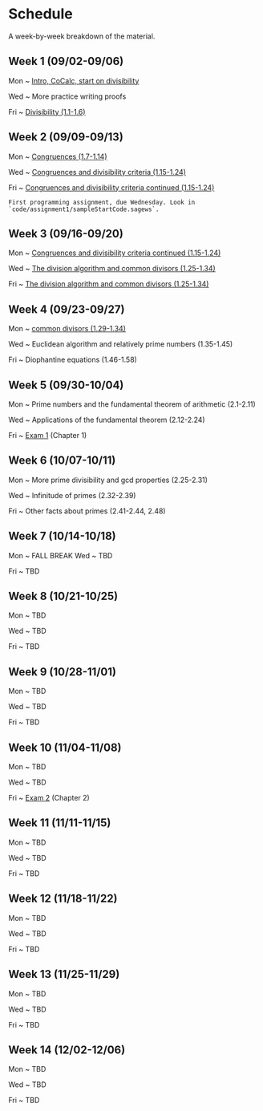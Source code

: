 # Schedule

A week-by-week breakdown of the material.

## Week  1 (09/02-09/06)

Mon
  ~ [Intro, CoCalc, start on divisibility ](notes/01_divisibility.md)

Wed
  ~ More practice writing proofs

Fri
  ~ [Divisibility (1.1-1.6)](notes/02_more_divisibility.md)


## Week  2 (09/09-09/13)

Mon
  ~ [Congruences (1.7-1.14)](notes/03_congruences.md)

Wed
  ~ [Congruences and divisibility criteria (1.15-1.24)](notes/04_congruences_and_divisibility.md)

Fri
  ~ [Congruences and divisibility criteria continued (1.15-1.24)](notes/04_congruences_and_divisibility.md)

    First programming assignment, due Wednesday. Look in `code/assignment1/sampleStartCode.sagews`.

## Week  3 (09/16-09/20)

Mon
  ~ [Congruences and divisibility criteria continued (1.15-1.24)](notes/04_congruences_and_divisibility.md)

Wed
  ~ [The division algorithm and common divisors (1.25-1.34)](notes/05_division_algorithm.md)

Fri
  ~ [The division algorithm and common divisors (1.25-1.34)](notes/05_division_algorithm.md)


## Week  4 (09/23-09/27)

Mon
  ~ [common divisors (1.29-1.34)](notes/05_division_algorithm.md)

Wed
  ~ Euclidean algorithm and relatively prime numbers (1.35-1.45)

Fri
  ~ Diophantine equations (1.46-1.58)

## Week  5 (09/30-10/04)

Mon
  ~ Prime numbers and the fundamental theorem of arithmetic (2.1-2.11)

Wed
  ~ Applications of the fundamental theorem (2.12-2.24)

Fri
  ~ [Exam 1](notes/midterm1_study_guide.md) (Chapter 1)

## Week  6 (10/07-10/11)

Mon
  ~ More prime divisibility and gcd properties (2.25-2.31)

Wed
  ~ Infinitude of primes (2.32-2.39)

Fri
  ~ Other facts about primes (2.41-2.44, 2.48)

## Week  7 (10/14-10/18)

Mon
  ~ FALL BREAK
Wed
  ~ TBD

Fri
  ~ TBD


## Week  8 (10/21-10/25)

Mon
  ~ TBD

Wed
  ~ TBD

Fri
  ~ TBD


## Week  9 (10/28-11/01)

Mon
  ~ TBD

Wed
  ~ TBD

Fri
  ~ TBD


## Week 10 (11/04-11/08)

Mon
  ~ TBD

Wed
  ~ TBD

Fri
  ~ [Exam 2](notes/midterm2_study_guide.md) (Chapter 2)


## Week 11 (11/11-11/15)

Mon
  ~ TBD

Wed
  ~ TBD

Fri
  ~ TBD


## Week 12 (11/18-11/22)

Mon
  ~ TBD

Wed
  ~ TBD

Fri
  ~ TBD


## Week 13 (11/25-11/29)

Mon
  ~ TBD

Wed
  ~ TBD

Fri
  ~ TBD


## Week 14 (12/02-12/06)

Mon
  ~ TBD

Wed
  ~ TBD

Fri
  ~ TBD

